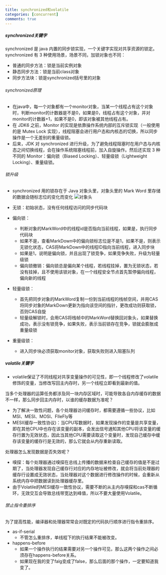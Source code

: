 ```yaml
---
title: synchronized和volatile
categories: [concurrent]
comments: true
---
```


##### synchronized关键字
synchronized 是 java 内置的同步锁实现，一个关键字实现对共享资源的锁定。synchronized 有 3 种使用场景，场景不同，加锁对象也不同：
* 普通的同步方法：锁是当前实例对象
* 静态同步方法：锁是当前class对象
* 同步方法块：锁是synchronized括号里的对象

###### synchronized原理
* 在java中，每一个对象都有一个monitor对象，当某一个线程占有这个对象时，判断monitor的计数器是不是0，如果是0，线程占有这个对象，并对monitor的计数器+1，如果不是0，即该对象被其他线程占有。
* 在 JDK6 之前，Monitor 的实现是依靠操作系统内部的互斥锁实现（一般使用的是 Mutex Lock 实现），线程阻塞会进行用户态和内核态的切换，所以同步操作是一个无差别的重量级锁。
* 后来，JDK 对 synchronized 进行升级，为了避免线程阻塞时在用户态与内核态之间切换线程，会在操作系统阻塞线程前，加入自旋操作。然后还实现 3 种不同的 Monitor：偏向锁（Biased Locking）、轻量级锁（Lightweight Locking）、重量级锁。

###### 锁升级
* synchronized 用的锁存在于 Java 对象头里，对象头里的 Mark Word 里存储的数据会随标志位的变化而变化
![对象头](https://aries-cy.github.io/assets/note_img/markdown.png)

* 无锁：初始状态，没有任何线程访问的同步代码块
* 偏向锁：
    * 判断对象的MarkWord中的线程id是否指向当前线程，如果是，执行同步代码块
    * 如果不是，查看MarkDown中的偏向锁标志位是不是1，如果不是，则表示无锁化状态，CAS将MarkDown中的线程ID指向当前线程，进入同步块
    * 如果是1，说明是偏向锁，并且出现了锁竞争，如果竞争失败，升级为轻量级锁
    * 偏向锁撤销：偏向锁总是偏向某个线程，若线程挂掉，置为无锁状态，若没有挂掉，且不使用该锁对象，在一个线程安全节点首先暂停偏向线程，偏向新的线程
* 轻量级锁：
    * 首先把同步对象的MarkWord复制一份到当前线程的栈帧空间，并用CAS将同步对象的MarkDown更新为指向该空间的指针，更改成功则获取锁，否则CAS自旋
    * 轻量级解锁时，会用CAS将栈帧中的MarkWord替换回对象头，如果替换成功，表示没有锁竞争，如果失败，表示当前锁存在竞争，锁就会膨胀成重量级锁
* 重量级锁：
    * 进入同步块必须获取monitor对象，获取失败则进入阻塞队列

##### volatile关键字
* volatile保证了不同线程对共享变量操作的可见性，即一个线程修改了volatile修饰的变量，当修改写回主内存时，另一个线程立即看到最新的值。

当多个处理器的运算任务都涉及同一块内存区域时，可能导致各自内存缓存的数据不一样，那么同步回主内存时，以谁的缓存数据为准呢？
* 为了解决一致性问题，各个处理器访问缓存时，都需要遵循一些协议，比如MSI、MESI、MOSI、FIleFly等
* MESI(缓存一致性协议)：当CPU写数据时，如果发现操作的变量是共享变量，即在其他CPU中也存在该变量的副本，会发出信号通知其他CPU将该变量的缓存行置为无效状态，因此当其他CPU需要读取这个变量时，发现自己缓存中缓存该变量的缓存行是无效的，那么它就会从内存重新读取。

处理器怎么发现数据是否失效呢？
* 嗅探：每个处理器通过嗅探在总线上传播的数据来检查自己缓存的值是不是过期了，当处理器发现自己缓存行对应的内存地址被修改，就会将当前处理器的缓存行设置成无效状态，当处理器对这个数据进行修改操作的时候，会重新从系统内存中把数据读到处理器缓存里。
* 由于Volatile的MESI缓存一致性协议，需要不断的从主内存嗅探和cas不断循环，无效交互会导致总线带宽达到峰值，所以不要大量使用Volatile。

###### 禁止指令重排序
为了提高性能，编译器和处理器常常会对既定的代码执行顺序进行指令重排序。

* as-if-serial
    * 不管怎么重排序，单线程下的执行结果不能被改变。
* happens-before
    * 如果一个操作执行的结果需要对另一个操作可见，那么这两个操作之间必须存在happens-before关系。
    * 如果现在我的变了falg变成了false，那么后面的那个操作，一定要知道我变了。
